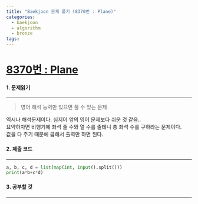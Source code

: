 ```yaml
---
title: "Baekjoon 문제 풀기 (8370번 : Plane)"
categories:
  - baekjoon
  - algorithm
  - bronze
tags:
---
```



# [8370번 : Plane](https://www.acmicpc.net/problem/8370)

#### 1. 문제읽기
---

> 영어 해석 능력만 있으면 풀 수 있는 문제 

역시나 해석문제이다. 심지어 앞의 영어 문제보다 쉬운 것 같음..  
요약하자면 비행기에 좌석 줄 수와 열 수를 줄테니 총 좌석 수를 구하라는 문제이다.  
값을 다 주기 때문에 곱해서 출력만 하면 된다.  

#### 2. 제출 코드 
---

```python
a, b, c, d = list(map(int, input().split()))
print(a*b+c*d)
```


#### 3. 공부할 것
---
